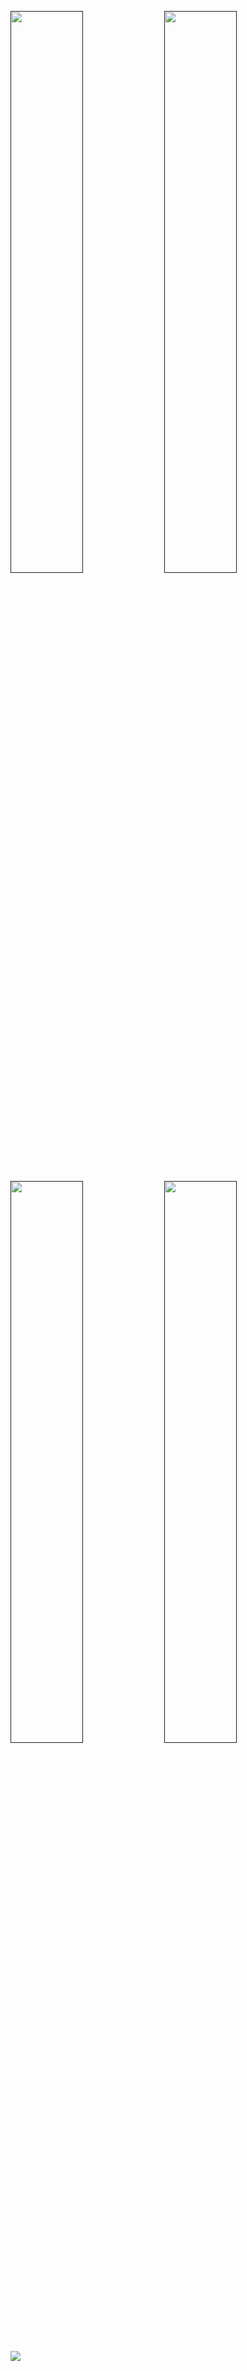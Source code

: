 [<img src="https://github-readme-streak-stats.herokuapp.com/?user=djonatant&theme=dark&hide_border=false" width="48%"/>]()
[<img src="https://github-readme-streak-stats.herokuapp.com/?user=djonatan-mz&theme=dark&hide_border=false" width="48%"/>]()
[<img src="https://github-readme-stats-sigma-five.vercel.app/api/top-langs/?username=djonatant&theme=dark&hide_border=false&include_all_commits=true&count_private=true&layout=compact" width="48%"/>]()
[<img src="https://github-readme-stats-sigma-five.vercel.app/api/top-langs/?username=djonatan-mz&theme=dark&hide_border=false&include_all_commits=true&count_private=true&layout=compact" width="48%"/>]()
[<img src="https://komarev.com/ghpvc/?username=djonatant&color=grey"/>]()
